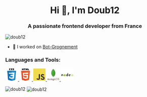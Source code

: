 <h1 align="center">Hi 👋, I'm Doub12</h1>
<h3 align="center">A passionate frontend developer from France</h3>

<p align="left"> <img src="https://komarev.com/ghpvc/?username=doub12&label=Profile%20views&color=0e75b6&style=flat" alt="doub12" /> </p>

- 🔭 I worked on [Bot-Grognement](https://github.com/Doub12/Bot-Grognement)

<h3 align="left">Languages and Tools:</h3>
<p align="left"> <a href="https://www.w3schools.com/css/" target="_blank" rel="noreferrer"> <img src="https://raw.githubusercontent.com/devicons/devicon/master/icons/css3/css3-original-wordmark.svg" alt="css3" width="40" height="40"/> </a> <a href="https://www.w3.org/html/" target="_blank" rel="noreferrer"> <img src="https://raw.githubusercontent.com/devicons/devicon/master/icons/html5/html5-original-wordmark.svg" alt="html5" width="40" height="40"/> </a> <a href="https://developer.mozilla.org/en-US/docs/Web/JavaScript" target="_blank" rel="noreferrer"> <img src="https://raw.githubusercontent.com/devicons/devicon/master/icons/javascript/javascript-original.svg" alt="javascript" width="40" height="40"/> </a> <a href="https://www.mongodb.com/" target="_blank" rel="noreferrer"> <img src="https://raw.githubusercontent.com/devicons/devicon/master/icons/mongodb/mongodb-original-wordmark.svg" alt="mongodb" width="40" height="40"/> </a> <a href="https://nodejs.org" target="_blank" rel="noreferrer"> <img src="https://raw.githubusercontent.com/devicons/devicon/master/icons/nodejs/nodejs-original-wordmark.svg" alt="nodejs" width="40" height="40"/> </a> </p>

<p><img align="left" src="https://github-readme-stats.vercel.app/api/top-langs?username=doub12&show_icons=true&locale=en&layout=compact" alt="doub12" /></p>

<p>&nbsp;<img align="center" src="https://github-readme-stats.vercel.app/api?username=doub12&show_icons=true&locale=en" alt="doub12" /></p>

